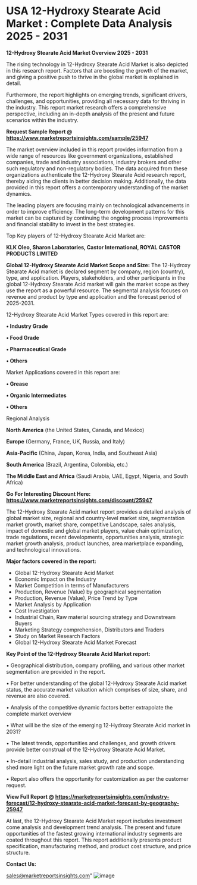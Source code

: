 # USA 12-Hydroxy Stearate Acid Market : Complete Data Analysis 2025 - 2031

<Strong> 12-Hydroxy Stearate Acid Market Overview 2025 - 2031</strong>

The rising technology in 12-Hydroxy Stearate Acid Market is also depicted in this research report. Factors that are boosting the growth of the market, and giving a positive push to thrive in the global market is explained in detail.

Furthermore, the report highlights on emerging trends, significant drivers, challenges, and opportunities, providing all necessary data for thriving in the industry. This report market research offers a comprehensive perspective, including an in-depth analysis of the present and future scenarios within the industry.

<strong>Request Sample Report @ <a href=https://www.marketreportsinsights.com/sample/25947>https://www.marketreportsinsights.com/sample/25947</a></strong>

The market overview included in this report provides information from a wide range of resources like government organizations, established companies, trade and industry associations, industry brokers and other such regulatory and non-regulatory bodies. The data acquired from these organizations authenticate the 12-Hydroxy Stearate Acid research report, thereby aiding the clients in better decision making. Additionally, the data provided in this report offers a contemporary understanding of the market dynamics.

The leading players are focusing mainly on technological advancements in order to improve efficiency. The long-term development patterns for this market can be captured by continuing the ongoing process improvements and financial stability to invest in the best strategies.

Top Key players of 12-Hydroxy Stearate Acid Market are:

<strong>KLK Oleo, Sharon Laboratories, Castor International, ROYAL CASTOR PRODUCTS LIMITED</strong>

<strong><b>Global 12-Hydroxy Stearate Acid Market Scope and Size:</b></strong>
The 12-Hydroxy Stearate Acid market is declared segment by company, region (country), type, and application. Players, stakeholders, and other participants in the global 12-Hydroxy Stearate Acid market will gain the market scope as they use the report as a powerful resource. The segmental analysis focuses on revenue and product by type and application and the forecast period of 2025-2031.

12-Hydroxy Stearate Acid Market Types covered in this report are:

<strong>• Industry Grade

• Food Grade

• Pharmaceutical Grade

• Others</strong>

Market Applications covered in this report are:

<strong>• Grease

• Organic Intermediates

• Others</strong> 

Regional Analysis

<strong>North America</strong> (the United States, Canada, and Mexico)

<strong>Europe</strong> (Germany, France, UK, Russia, and Italy)

<strong>Asia-Pacific</strong> (China, Japan, Korea, India, and Southeast Asia)

<strong>South America</strong> (Brazil, Argentina, Colombia, etc.)

<strong>The Middle East and Africa</strong> (Saudi Arabia, UAE, Egypt, Nigeria, and South Africa)

<strong>Go For Interesting Discount Here: <a href=https://www.marketreportsinsights.com/discount/25947>https://www.marketreportsinsights.com/discount/25947</a></strong>

The 12-Hydroxy Stearate Acid market report provides a detailed analysis of global market size, regional and country-level market size, segmentation market growth, market share, competitive Landscape, sales analysis, impact of domestic and global market players, value chain optimization, trade regulations, recent developments, opportunities analysis, strategic market growth analysis, product launches, area marketplace expanding, and technological innovations.

<strong><b>Major factors covered in the report:</b></strong>
<ul>
  <li>Global 12-Hydroxy Stearate Acid Market </li>
  <li>Economic Impact on the Industry</li>
  <li>Market Competition in terms of Manufacturers</li>
  <li>Production, Revenue (Value) by geographical segmentation</li>
  <li>Production, Revenue (Value), Price Trend by Type</li>
  <li>Market Analysis by Application</li>
  <li>Cost Investigation</li>
  <li>Industrial Chain, Raw material sourcing strategy and Downstream Buyers</li>
  <li>Marketing Strategy comprehension, Distributors and Traders</li>
  <li>Study on Market Research Factors</li>
  <li>Global 12-Hydroxy Stearate Acid Market Forecast</li>
</ul>

<strong><b>Key Point of the 12-Hydroxy Stearate Acid Market report:</b></strong>

• Geographical distribution, company profiling, and various other market segmentation are provided in the report.

• For better understanding of the global 12-Hydroxy Stearate Acid market status, the accurate market valuation which comprises of size, share, and revenue are also covered.

• Analysis of the competitive dynamic factors better extrapolate the complete market overview

• What will be the size of the emerging 12-Hydroxy Stearate Acid market in 2031?

• The latest trends, opportunities and challenges, and growth drivers provide better construal of the 12-Hydroxy Stearate Acid Market.

• In-detail industrial analysis, sales study, and production understanding shed more light on the future market growth rate and scope.

• Report also offers the opportunity for customization as per the customer request.

<strong><b>View Full Report @ <a href=https://marketreportsinsights.com/industry-forecast/12-hydroxy-stearate-acid-market-forecast-by-geography-25947>https://marketreportsinsights.com/industry-forecast/12-hydroxy-stearate-acid-market-forecast-by-geography-25947</a></b></strong>


At last, the 12-Hydroxy Stearate Acid Market report includes investment come analysis and development trend analysis. The present and future opportunities of the fastest growing international industry segments are coated throughout this report. This report additionally presents product specification, manufacturing method, and product cost structure, and price structure.

<strong>Contact Us:</strong>

sales@marketreportsinsights.com"
![image](https://github.com/user-attachments/assets/08bb15f5-012d-48ad-8cf2-564392aed908)
